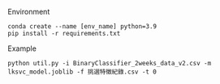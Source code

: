 Environment
```
conda create --name [env_name] python=3.9
pip install -r requirements.txt
```

Example
```
python util.py -i BinaryClassifier_2weeks_data_v2.csv -m lksvc_model.joblib -f 挑選特徵紀錄.csv -t 0
```